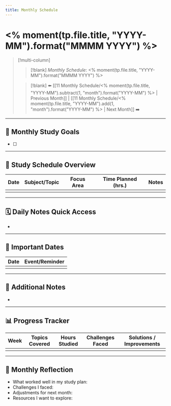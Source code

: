 ```yaml
---
title: Monthly Schedule
---
```


# <% moment(tp.file.title, "YYYY-MM").format("MMMM YYYY") %>

> [!multi-column]
> 
>> [!blank] 
>> _Monthly Schedule_: <% moment(tp.file.title, "YYYY-MM").format("MMMM YYYY") %>
>
>> [!blank]
>> ⬅️ [[11 Monthly Schedule/<% moment(tp.file.title, "YYYY-MM").subtract(1, "month").format("YYYY-MM") %> | Previous Month]] | [[11 Monthly Schedule/<% moment(tp.file.title, "YYYY-MM").add(1, "month").format("YYYY-MM") %> | Next Month]] ➡️

---

## 🎯 Monthly Study Goals

- [ ] 

---

## 📅 Study Schedule Overview

| Date | Subject/Topic | Focus Area | Time Planned (hrs.) | Notes |
| ---- | ------------- | ---------- | ------------------ | ----- |
|      |               |            |                    |       |

---

## 🗓️ Daily Notes Quick Access

- 

---

## 📅 Important Dates

| Date | Event/Reminder |
| ---- | -------------- |
|      |                |

---

## 📝 Additional Notes

- 

---

## 📊 Progress Tracker

| Week | Topics Covered | Hours Studied | Challenges Faced | Solutions / Improvements  |
|------|----------------|---------------|------------------|---------------------------|
|      |                |               |                  |                           |

---

## 🔄 Monthly Reflection

- What worked well in my study plan:
- Challenges I faced:
- Adjustments for next month:
- Resources I want to explore:


